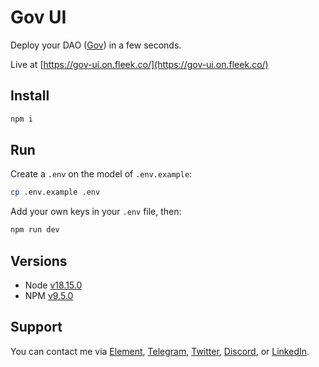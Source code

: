 # Gov UI

Deploy your DAO ([Gov](https://github.com/w3hc/gov)) in a few seconds.

Live at [https://gov-ui.on.fleek.co/](https://gov-ui.on.fleek.co/)

## Install

```sh
npm i
```

## Run

Create a `.env` on the model of `.env.example`:

```sh
cp .env.example .env
```

Add your own keys in your `.env` file, then:

```sh
npm run dev
```

## Versions

- Node [v18.15.0](https://nodejs.org/uk/blog/release/v18.15.0/)
- NPM [v9.5.0](https://github.com/npm/cli/releases/tag/v9.5.0)

## Support

You can contact me via [Element](https://matrix.to/#/@julienbrg:matrix.org), [Telegram](https://t.me/julienbrg), [Twitter](https://twitter.com/julienbrg), [Discord](https://discord.gg/uSxzJp3J76), or [LinkedIn](https://www.linkedin.com/in/julienberanger/).
